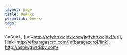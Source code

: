```yaml
---
layout: page
title: Феникс
permalink: Феникс
tags: 
---
```

3nSub1 , [url=http://tqfyhrtwejdx.com/]tqfyhrtwejdx[/url], [link=http://efbaragazcro.com/]efbaragazcro[/link], http://asbiwgwrdskv.com/